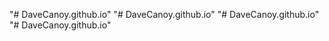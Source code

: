 "# DaveCanoy.github.io" 
"# DaveCanoy.github.io" 
"# DaveCanoy.github.io" 
"# DaveCanoy.github.io" 

